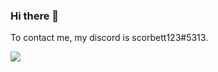 ### Hi there 👋
To contact me, my discord is scorbett123#5313.

<!--
![GitHub stats](https://github-readme-stats.vercel.app/api?username=scorbett123&show_icons=true&theme=highcontrast)
-->
![](https://komarev.com/ghpvc/?username=your-github-username)
<!--
**scorbett123/scorbett123** is a ✨ _special_ ✨ repository because its `README.md` (this file) appears on your GitHub profile.

Here are some ideas to get you started:

- 🔭 I’m currently working on ...
- 🌱 I’m currently learning ...
- 👯 I’m looking to collaborate on ...
- 🤔 I’m looking for help with ...
- 💬 Ask me about ...
- 📫 How to reach me: ...
- 😄 Pronouns: ...
- ⚡ Fun fact: ...
-->

